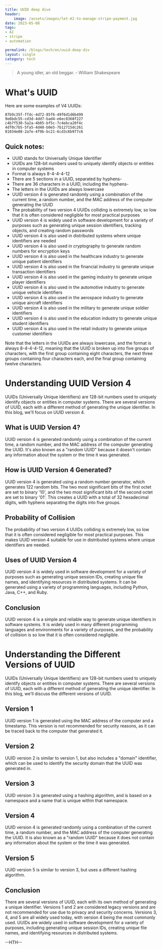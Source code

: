 ```yaml
---
title: UUID deep dive
header:
    image: /assets/images/let-AI-to-manage-stripe-payment.jpg
date: 2023-05-08
tags:
- AI
- stripe
- automation

permalink: /blogs/tech/en/uuid-deep-div
layout: single
category: tech
---
```

> A young idler, an old beggar. - William Shakespeare

# What's UUID
Here are some examples of V4 UUIDs:

```
87b9c35f-ffdc-4d72-85f6-49f6d1d6b499
9e6bdc55-cd3d-4dd7-bad4-e6ec8368f227
c4b7f530-5a2a-4b05-bf5c-7c4ebca20f4c
4df0c7b5-5fa5-4d48-b0e5-7b12715dc261
81034e08-2a7e-4f9b-bc21-6cd3c6b977c6
```

## Quick notes:
- UUID stands for Universally Unique Identifier
- UUIDs are 128-bit numbers used to uniquely identify objects or entities in computer systems
- Format is always 8-4-4-4-12
- There are 5 sections in a UUID, separated by hyphens- 
- There are 36 characters in a UUID, including the hyphens-
- The letters in the UUIDs are always lowercase
- UUID version 4 is generated randomly using a combination of the current time, a random number, and the MAC address of the computer generating the UUID
- The probability of two version 4 UUIDs colliding is extremely low, so low that it is often considered negligible for most practical purposes
- UUID version 4 is widely used in software development for a variety of purposes such as generating unique session identifiers, tracking objects, and creating random passwords
- UUID version 4 is also used in distributed systems where unique identifiers are needed
- UUID version 4 is also used in cryptography to generate random numbers for encryption keys
- UUID version 4 is also used in the healthcare industry to generate unique patient identifiers
- UUID version 4 is also used in the financial industry to generate unique transaction identifiers
- UUID version 4 is also used in the gaming industry to generate unique player identifiers
- UUID version 4 is also used in the automotive industry to generate unique vehicle identifiers
- UUID version 4 is also used in the aerospace industry to generate unique aircraft identifiers
- UUID version 4 is also used in the military to generate unique soldier identifiers
- UUID version 4 is also used in the education industry to generate unique student identifiers
- UUID version 4 is also used in the retail industry to generate unique customer identifiers

Note that the letters in the UUIDs are always lowercase, and the format is always 8-4-4-4-12, meaning that the UUID is broken up into five groups of characters, with the first group containing eight characters, the next three groups containing four characters each, and the final group containing twelve characters.

# Understanding UUID Version 4

UUIDs (Universally Unique Identifiers) are 128-bit numbers used to uniquely identify objects or entities in computer systems. There are several versions of UUID, each with a different method of generating the unique identifier. In this blog, we'll focus on UUID version 4.

## What is UUID Version 4?

UUID version 4 is generated randomly using a combination of the current time, a random number, and the MAC address of the computer generating the UUID. It's also known as a "random UUID" because it doesn't contain any information about the system or the time it was generated.

## How is UUID Version 4 Generated?

UUID version 4 is generated using a random number generator, which generates 122 random bits. The two most significant bits of the first octet are set to binary '10', and the two most significant bits of the second octet are set to binary '01'. This creates a UUID with a total of 32 hexadecimal digits, with hyphens separating the digits into five groups.

## Probability of Collision

The probability of two version 4 UUIDs colliding is extremely low, so low that it is often considered negligible for most practical purposes. This makes UUID version 4 suitable for use in distributed systems where unique identifiers are needed.

## Uses of UUID Version 4

UUID version 4 is widely used in software development for a variety of purposes such as generating unique session IDs, creating unique file names, and identifying resources in distributed systems. It can be generated using a variety of programming languages, including Python, Java, C++, and Ruby.

## Conclusion

UUID version 4 is a simple and reliable way to generate unique identifiers in software systems. It is widely used in many different programming languages and environments for a variety of purposes, and the probability of collision is so low that it is often considered negligible.

# Understanding the Different Versions of UUID

UUIDs (Universally Unique Identifiers) are 128-bit numbers used to uniquely identify objects or entities in computer systems. There are several versions of UUID, each with a different method of generating the unique identifier. In this blog, we'll discuss the different versions of UUID.

## Version 1

UUID version 1 is generated using the MAC address of the computer and a timestamp. This version is not recommended for security reasons, as it can be traced back to the computer that generated it.

## Version 2

UUID version 2 is similar to version 1, but also includes a "domain" identifier, which can be used to identify the security domain that the UUID was generated in.

## Version 3

UUID version 3 is generated using a hashing algorithm, and is based on a namespace and a name that is unique within that namespace.

## Version 4

UUID version 4 is generated randomly using a combination of the current time, a random number, and the MAC address of the computer generating the UUID. It is also known as a "random UUID" because it does not contain any information about the system or the time it was generated.

## Version 5

UUID version 5 is similar to version 3, but uses a different hashing algorithm.

## Conclusion

There are several versions of UUID, each with its own method of generating a unique identifier. Versions 1 and 2 are considered legacy versions and are not recommended for use due to privacy and security concerns. Versions 3, 4, and 5 are all widely used today, with version 4 being the most commonly used. UUIDs are widely used in software development for a variety of purposes, including generating unique session IDs, creating unique file names, and identifying resources in distributed systems.


--HTH--
